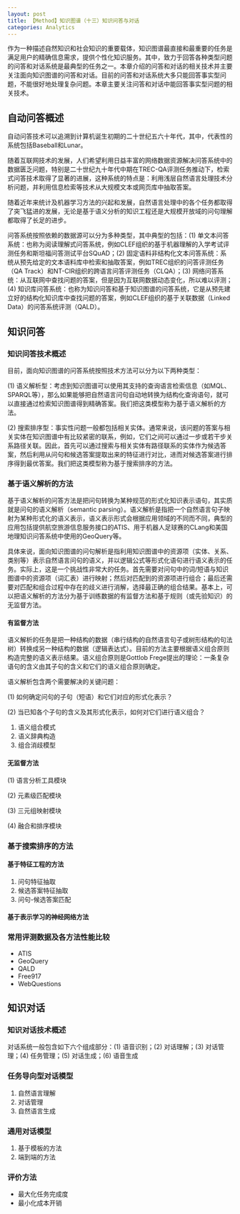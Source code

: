 ```yaml
---
layout: post
title: 【Method】知识图谱（十三）知识问答与对话
categories: Analytics
---
```


作为一种描述自然知识和社会知识的重要载体，知识图谱最直接和最重要的任务是满足用户的精确信息需求，提供个性化知识服务。其中，致力于回答各种类型问题的问答和对话系统是最典型的任务之一。本章介绍的问答和对话的相关技术并主要关注面向知识图谱的问答和对话。目前的问答和对话系统大多只能回答事实型问题，不能很好地处理复杂问题。本章主要关注问答和对话中能回答事实型问题的相关技术。

## 自动问答概述

自动问答技术可以追溯到计算机诞生初期的二十世纪五六十年代，其中，代表性的系统包括Baseball和Lunar。

随着互联网技术的发展，人们希望利用日益丰富的网络数据资源解决问答系统中的数据匮乏问题，特别是二十世纪九十年代中期在TREC-QA评测任务推动下，检索式问答技术取得了显著的进展，这种系统的特点是：利用浅层自然语言处理技术分析问题，并利用信息检索等技术从大规模文本或网页库中抽取答案。

随着近年来统计及机器学习方法的兴起和发展，自然语言处理中的各个任务都取得了突飞猛进的发展，无论是基于语义分析的知识工程还是大规模开放域的问句理解都取得了长足的进步。

问答系统按照依赖的数据源可以分为多种类型，其中典型的包括：(1) 单文本问答系统：也称为阅读理解式问答系统，例如CLEF组织的基于机器理解的入学考试评测任务和斯坦福问答测试平台SQuAD；(2) 固定语料非结构化文本问答系统：系统从预先给定的文本语料库中检索和抽取答案，例如TREC组织的问答评测任务（QA Track）和NT-CIR组织的跨语言问答评测任务（CLQA）；(3) 网络问答系统：从互联网中查找问题的答案，但是因为互联网数据动态变化，所以难以评测；(4) 知识库问答系统：也称为知识问答和基于知识图谱的问答系统，它是从预先建立好的结构化知识库中查找问题的答案，例如CLEF组织的基于关联数据（Linked Data）的问答系统评测（QALD）。

## 知识问答

### 知识问答技术概述

目前，面向知识图谱的问答系统按照技术方法可以分为以下两种类型：

(1) 语义解析型：考虑到知识图谱可以使用其支持的查询语言检索信息（如MQL、SPARQL等），那么如果能够把自然语言问句自动地转换为结构化查询语句，就可以直接通过检索知识图谱得到精确答案。我们把这类模型称为基于语义解析的方法。

(2) 搜索排序型：事实性问题一般都包括相关实体。通常来说，该问题的答案与相关实体在知识图谱中有比较紧密的联系，例如，它们之间可以通过一步或若干步关系路径关联。因此，首先可以通过搜索与相关实体有路径联系的实体作为候选答案，然后利用从问句和候选答案提取出来的特征进行对比，进而对候选答案进行排序得到最优答案。我们把这类模型称为基于搜索排序的方法。

### 基于语义解析的方法

基于语义解析的问答方法是把问句转换为某种规范的形式化知识表示语句，其实质就是问句的语义解析（semantic parsing）。语义解析是指把一个自然语言句子映射为某种形式化的语义表示，语义表示形式会根据应用领域的不同而不同，典型的应用包括提供航空旅游信息服务接口的ATIS、用于机器人足球赛的CLang和美国地理知识问答系统中使用的GeoQuery等。

具体来说，面向知识图谱的问句解析是指利用知识图谱中的资源项（实体、关系、类别等）表示自然语言问句的语义，并以逻辑公式等形式化语句进行语义表示的任务。实际上，这是一个挑战性非常大的任务。首先需要对问句中的词/短语与知识图谱中的资源项（词汇表）进行映射；然后对匹配到的资源项进行组合；最后还需要对匹配和组合过程中存在的歧义进行消解，选择最正确的组合结果。基本上，可以把语义解析的方法分为基于训练数据的有监督方法和基于规则（或先验知识）的无监督方法。

#### 有监督方法

语义解析的任务是把一种结构的数据（串行结构的自然语言句子或树形结构的句法树）转换成另一种结构的数据（逻辑表达式）。目前的方法主要根据语义组合原则构造完整的语义表示结果。语义组合原则是Gottlob Frege提出的理论：一条复杂语句的含义由其子句的含义和它们的语义组合原则确定。

语义解析包含两个需要解决的关键问题：

(1) 如何确定问句的子句（短语）和它们对应的形式化表示？

(2) 当已知各个子句的含义及其形式化表示，如何对它们进行语义组合？

1. 语义组合模式
2. 语义辞典构造
3. 组合消歧模型

#### 无监督方法

(1) 语言分析工具模块

(2) 元素级匹配模块

(3) 三元组映射模块

(4) 融合和排序模块

### 基于搜索排序的方法

#### 基于特征工程的方法

1. 问句特征抽取
2. 候选答案特征抽取
3. 问句-候选答案匹配

#### 基于表示学习的神经网络方法

### 常用评测数据及各方法性能比较

- ATIS
- GeoQuery
- QALD
- Free917
- WebQuestions

## 知识对话

### 知识对话技术概述

对话系统一般包含如下六个组成部分：(1) 语音识别；(2) 对话理解；(3) 对话管理；(4) 任务管理；(5) 对话生成；(6) 语音生成

### 任务导向型对话模型

1. 自然语言理解
2. 对话管理
3. 自然语言生成

### 通用对话模型

1. 基于模板的方法
2. 端到端的方法

### 评价方法

- 最大化任务完成度
- 最小化成本开销
